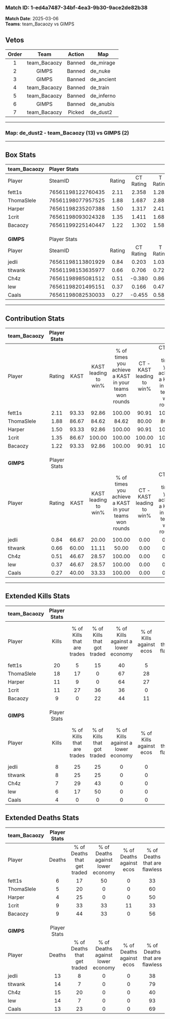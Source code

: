 ### Match ID: 1-ed4a7487-34bf-4ea3-9b30-9ace2de82b38  
**Match Date**: 2025-03-06  
**Teams**: team_Bacaozy vs GIMPS  

## Vetos  

| Order | Team | Action | Map |
| :---: | :--: | :----: | --- |
| 1 | team_Bacaozy | Banned | de_mirage |
| 2 | GIMPS | Banned | de_nuke |
| 3 | GIMPS | Banned | de_ancient |
| 4 | team_Bacaozy | Banned | de_train |
| 5 | team_Bacaozy | Banned | de_inferno |
| 6 | GIMPS | Banned | de_anubis |
| 7 | team_Bacaozy | Picked | de_dust2 |

---  

### **Map**: de_dust2 - team_Bacaozy (13) vs GIMPS (2)  
---  

## Box Stats  

| **team_Bacaozy** | Player Stats      |        |           |          |       |       |       |         |        |      |     |
| :- | :- | :-: | :-: | :-: | :-: | :-: | :-: | :-: | :-: | :-: | :-: |
| Player           | SteamID           | Rating | CT Rating | T Rating | KAST  |  ADR  | Kills | Assists | Deaths | K/D  | HS% |
| fett1s           | 76561198122760435 |  2.11  |   2.358   |  1.287   | 93.33 | 122.7 |  20   |    5    |   6    | 3.33 | 40  |
| ThomaSlele       | 76561198077957525 |  1.88  |   1.687   |  2.883   | 86.67 | 94.2  |  18   |    3    |   5    | 3.60 | 55  |
| Harper           | 76561198235207388 |  1.50  |   1.317   |  2.412   | 93.33 | 73.8  |  11   |    4    |   4    | 2.75 | 54  |
| 1crit            | 76561198093024328 |  1.35  |   1.411   |  1.687   | 86.67 | 94.9  |  11   |    6    |   9    | 1.22 | 36  |
| Bacaozy          | 76561199225140447 |  1.22  |   1.302   |  1.581   | 93.33 | 77.4  |   9   |    4    |   9    | 1.00 | 44  |
|                  |                   |        |           |          |       |       |       |         |        |      |     |
|                  |                   |        |           |          |       |       |       |         |        |      |     |
|                  |                   |        |           |          |       |       |       |         |        |      |     |
| **GIMPS**        | Player Stats      |        |           |          |       |       |       |         |        |      |     |
| Player           | SteamID           | Rating | CT Rating | T Rating | KAST  |  ADR  | Kills | Assists | Deaths | K/D  | HS% |
| jedli            | 76561198113801929 |  0.84  |   0.203   |  1.039   | 66.67 | 75.9  |   8   |    7    |   13   | 0.62 | 37  |
| titwank          | 76561198153635977 |  0.66  |   0.706   |  0.720   | 60.00 | 62.2  |   8   |    0    |   14   | 0.57 | 75  |
| Ch4z             | 76561198985081512 |  0.51  |  -0.380   |  0.866   | 46.67 | 68.1  |   7   |    3    |   15   | 0.47 | 85  |
| lew              | 76561198201495151 |  0.37  |   0.166   |  0.479   | 46.67 | 35.7  |   6   |    1    |   14   | 0.43 | 66  |
| Caals            | 76561198082530033 |  0.27  |  -0.455   |  0.583   | 40.00 | 39.5  |   4   |    3    |   13   | 0.31 | 75  |
---  

## Contribution Stats  

| **team_Bacaozy** | Player Stats |       |                      |                                                        |                           |                                                             |                          |                                                            |
| :- | :-: | :-: | :-: | :-: | :-: | :-: | :-: | :-: |
| Player           |    Rating    | KAST  | KAST leading to win% | % of times you achieve a KAST in your teams won rounds | CT - KAST leading to win% | CT - % of times you achieve a KAST in your teams won rounds | T - KAST leading to win% | T - % of times you achieve a KAST in your teams won rounds |
| fett1s           |     2.11     | 93.33 |        92.86         |                         100.00                         |           90.91           |                           100.00                            |          100.00          |                           100.00                           |
| ThomaSlele       |     1.88     | 86.67 |        84.62         |                         84.62                          |           80.00           |                            80.00                            |          100.00          |                           100.00                           |
| Harper           |     1.50     | 93.33 |        92.86         |                         100.00                         |           90.91           |                           100.00                            |          100.00          |                           100.00                           |
| 1crit            |     1.35     | 86.67 |        100.00        |                         100.00                         |          100.00           |                           100.00                            |          100.00          |                           100.00                           |
| Bacaozy          |     1.22     | 93.33 |        92.86         |                         100.00                         |           90.91           |                           100.00                            |          100.00          |                           100.00                           |
|                  |              |       |                      |                                                        |                           |                                                             |                          |                                                            |
|                  |              |       |                      |                                                        |                           |                                                             |                          |                                                            |
|                  |              |       |                      |                                                        |                           |                                                             |                          |                                                            |
| **GIMPS**        | Player Stats |       |                      |                                                        |                           |                                                             |                          |                                                            |
| Player           |    Rating    | KAST  | KAST leading to win% | % of times you achieve a KAST in your teams won rounds | CT - KAST leading to win% | CT - % of times you achieve a KAST in your teams won rounds | T - KAST leading to win% | T - % of times you achieve a KAST in your teams won rounds |
| jedli            |     0.84     | 66.67 |        20.00         |                         100.00                         |           0.00            |                            0.00                             |          22.22           |                           100.00                           |
| titwank          |     0.66     | 60.00 |        11.11         |                         50.00                          |           0.00            |                            0.00                             |          12.50           |                           50.00                            |
| Ch4z             |     0.51     | 46.67 |        28.57         |                         100.00                         |           0.00            |                            0.00                             |          28.57           |                           100.00                           |
| lew              |     0.37     | 46.67 |        28.57         |                         100.00                         |           0.00            |                            0.00                             |          33.33           |                           100.00                           |
| Caals            |     0.27     | 40.00 |        33.33         |                         100.00                         |           0.00            |                            0.00                             |          33.33           |                           100.00                           |
---  

## Extended Kills Stats  

| **team_Bacaozy** | Player Stats |                            |                            |                                    |                         |                              |                                 |                                       |                    |           |
| :- | :-: | :-: | :-: | :-: | :-: | :-: | :-: | :-: | :-: | :-: |
| Player           |    Kills     | % of Kills that are trades | % of Kills that got traded | % of Kills against a lower economy | % of Kills against ecos | % of Kills that are flawless | % of Kills that are close duels | % of Kills that are assisted by flash | Pistol Round Kills | AWP Kills |
| fett1s           |      20      |             5              |             15             |                 40                 |            5            |              65              |                0                |                   0                   |         3          |     0     |
| ThomaSlele       |      18      |             17             |             0              |                 67                 |           28            |              67              |               11                |                   0                   |         1          |     0     |
| Harper           |      11      |             9              |             0              |                 64                 |           27            |              64              |                0                |                   9                   |         3          |     0     |
| 1crit            |      11      |             27             |             36             |                 36                 |            0            |              64              |                9                |                   0                   |         3          |     0     |
| Bacaozy          |      9       |             0              |             22             |                 44                 |           11            |              56              |                0                |                  11                   |         0          |     1     |
|                  |              |                            |                            |                                    |                         |                              |                                 |                                       |                    |           |
|                  |              |                            |                            |                                    |                         |                              |                                 |                                       |                    |           |
|                  |              |                            |                            |                                    |                         |                              |                                 |                                       |                    |           |
| **GIMPS**        | Player Stats |                            |                            |                                    |                         |                              |                                 |                                       |                    |           |
| Player           |    Kills     | % of Kills that are trades | % of Kills that got traded | % of Kills against a lower economy | % of Kills against ecos | % of Kills that are flawless | % of Kills that are close duels | % of Kills that are assisted by flash | Pistol Round Kills | AWP Kills |
| jedli            |      8       |             25             |             25             |                 0                  |            0            |              63              |               13                |                   0                   |         2          |     0     |
| titwank          |      8       |             25             |             25             |                 0                  |            0            |              25              |               25                |                  25                   |         3          |     0     |
| Ch4z             |      7       |             29             |             43             |                 0                  |            0            |              43              |                0                |                   0                   |         0          |     0     |
| lew              |      6       |             17             |             50             |                 0                  |            0            |              50              |               17                |                   0                   |         1          |     0     |
| Caals            |      4       |             0              |             0              |                 0                  |            0            |              50              |               25                |                   0                   |         0          |     0     |
## Extended Deaths Stats  

| **team_Bacaozy** | Player Stats |                             |                                   |                          |                               |                            |                           |               |
| :- | :-: | :-: | :-: | :-: | :-: | :-: | :-: | :-: |
| Player           |    Deaths    | % of Deaths that get traded | % of Deaths against lower economy | % of Deaths against ecos | % of Deaths that are flawless | % of Deaths that are close | % of Deaths while blinded | Deaths to AWP |
| fett1s           |      6       |             17              |                50                 |            0             |              33               |             17             |            17             |       0       |
| ThomaSlele       |      5       |             20              |                 0                 |            0             |              60               |             20             |             0             |       0       |
| Harper           |      4       |             25              |                 0                 |            0             |              50               |             25             |             0             |       0       |
| 1crit            |      9       |             33              |                33                 |            11            |              33               |             22             |            11             |       0       |
| Bacaozy          |      9       |             44              |                33                 |            0             |              56               |             0              |             0             |       0       |
|                  |              |                             |                                   |                          |                               |                            |                           |               |
|                  |              |                             |                                   |                          |                               |                            |                           |               |
|                  |              |                             |                                   |                          |                               |                            |                           |               |
| **GIMPS**        | Player Stats |                             |                                   |                          |                               |                            |                           |               |
| Player           |    Deaths    | % of Deaths that get traded | % of Deaths against lower economy | % of Deaths against ecos | % of Deaths that are flawless | % of Deaths that are close | % of Deaths while blinded | Deaths to AWP |
| jedli            |      13      |              8              |                 0                 |            0             |              38               |             8              |             0             |       0       |
| titwank          |      14      |              7              |                 0                 |            0             |              79               |             0              |             0             |       0       |
| Ch4z             |      15      |             20              |                 0                 |            0             |              40               |             7              |             7             |       1       |
| lew              |      14      |              7              |                 0                 |            0             |              93               |             0              |             0             |       0       |
| Caals            |      13      |             23              |                 0                 |            0             |              69               |             8              |             8             |       0       |
